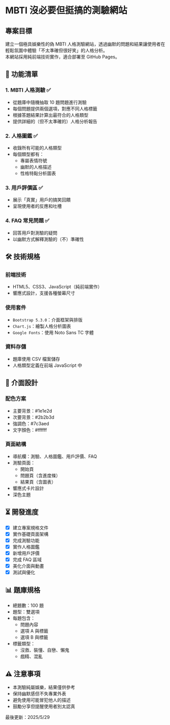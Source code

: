 # MBTI 沒必要但挺搞的測驗網站

## 專案目標
建立一個極具娛樂性的偽 MBTI 人格測驗網站，透過幽默的問題和結果讓使用者在輕鬆氛圍中體驗「不太準確但很好笑」的人格分析。  
本網站採用純前端技術實作，適合部署至 GitHub Pages。

## 🎯 功能清單

### 1. MBTI 人格測驗 ✅
- 從題庫中隨機抽取 10 題問題進行測驗
- 每個問題提供兩個選項，對應不同人格標籤
- 根據答題結果計算出最符合的人格類型
- 提供詳細的（但不太準確的）人格分析報告

### 2. 人格圖鑑 ✅
- 收錄所有可能的人格類型
- 每個類型都有：
  - 專屬表情符號
  - 幽默的人格描述
  - 性格特點分析圖表

### 3. 用戶評價區 ✅
- 展示「真實」用戶的搞笑回饋
- 呈現使用者的反應和吐槽

### 4. FAQ 常見問題 ✅
- 回答用戶對測驗的疑問
- 以幽默方式解釋測驗的（不）準確性

## 🛠️ 技術規格

### 前端技術
- HTML5、CSS3、JavaScript（純前端實作）
- 響應式設計，支援各種螢幕尺寸

### 使用套件
- `Bootstrap 5.3.0`：介面框架與排版
- `Chart.js`：繪製人格分析圖表
- `Google Fonts`：使用 Noto Sans TC 字體

### 資料存儲
- 題庫使用 CSV 檔案儲存
- 人格類型定義在前端 JavaScript 中

## 🎨 介面設計

### 配色方案
- 主要背景：#1e1e2d
- 次要背景：#2b2b3d
- 強調色：#7c3aed
- 文字顏色：#ffffff

### 頁面結構
- 導航欄：測驗、人格圖鑑、用戶評價、FAQ
- 測驗頁面：
  - 開始頁
  - 問題頁（含進度條）
  - 結果頁（含圖表）
- 響應式卡片設計
- 深色主題

## ⏳ 開發進度

- [x] 建立專案規格文件
- [x] 實作基礎頁面架構
- [x] 完成測驗功能
- [x] 實作人格圖鑑
- [x] 新增用戶評價
- [x] 完成 FAQ 區域
- [x] 美化介面與動畫
- [x] 測試與優化

## 📊 題庫規格

- 總題數：100 題
- 題型：雙選項
- 每題包含：
  - 問題內容
  - 選項 A 與標籤
  - 選項 B 與標籤
- 標籤類型：
  - 沒救、裝懂、自戀、懶鬼
  - 戲精、混亂

## ⚠️ 注意事項

- 本測驗純屬娛樂，結果僅供參考
- 保持幽默感但不失專業外表
- 避免使用可能冒犯他人的描述
- 鼓勵分享但提醒使用者別太認真

最後更新：2025/5/29

